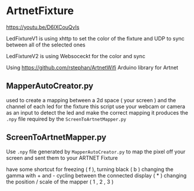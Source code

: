# ArtnetFixture

https://youtu.be/D6lXCouQvIs

LedFixtureV1 is using xhttp to set the color of the fixture and UDP to sync between all of the selected ones

LedFixtureV2 is using Websoceckt for the color and sync

Using https://github.com/rstephan/ArtnetWifi Arduino library  for Artnet

## MapperAutoCreator.py

used to create a mapping between a 2d space ( your screen ) and the channel of each led for the fixture
this script use your webcam or camera as an input to detect the led and make the correct mapping
it produces the `.npy` file required by the `ScreenToArtnetMapper.py`

## ScreenToArtnetMapper.py

Use `.npy`  file generated by `MapperAutoCreator.py` to map the pixel off your screen and sent them to your ARTNET Fixture

have some shortcut for freezing ( f ), turning black ( b )
changing the gamma with + and -
cycling between the connected display ( * )
changing the position / scale of the mapper ( 1 , 2 , 3 )